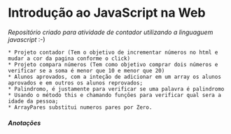# Introdução ao JavaScript na Web


_Repositório criado para atividade de contador utilizando a linguaguem javascript_ :-)


```
* Projeto contador (Tem o objetivo de incrementar números no html e mudar a cor da pagina conforme o click)
* Projeto compara números (Tem como objetivo comprar dois números e verificar se a soma é menor que 10 e menor que 20)
* Alunos aprovados, com a inteção de adicionar em um array os alunos aprovados e em outros os alunos reprovados;
* Palindromo, é justamente para verificar se uma palavra é palindromo
* Usando o método this e chamando funções para verificar qual sera a idade da pessoa;
* ArrayPares substitui numeros pares por Zero.
```

##### Anotações



